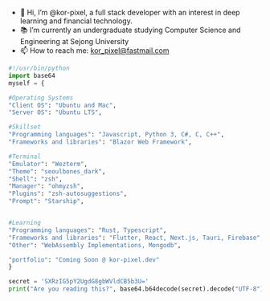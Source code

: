 - 👋 Hi, I’m @kor-pixel, a full stack developer with an interest in deep learning and financial technology.
- 📚 I’m currently an undergraduate studying Computer Science and Engineering at Sejong University
- 📫 How to reach me: kor_pixel@fastmail.com


```python
#!/usr/bin/python
import base64
myself = {

#Operating Systems
"Client OS": "Ubuntu and Mac",
"Server OS": "Ubuntu LTS",

#Skillset
"Programming languages": "Javascript, Python 3, C#, C, C++",
"Frameworks and libraries": "Blazor Web Framework",

#Terminal
"Emulator": "Wezterm",
"Theme": "seoulbones_dark",
"Shell": "zsh",
"Manager": "ohmyzsh",
"Plugins": "zsh-autosuggestions",
"Prompt": "Starship",


#Learning
"Programming languages": "Rust, Typescript",
"Frameworks and libraries": "Flutter, React, Next.js, Tauri, Firebase",
"Other": "WebAssembly Implementations, Mongodb",

"portfolio": "Coming Soon @ kor-pixel.dev"
}

secret = 'SXRzIG5pY2UgdG8gbWVldCB5b3U='
print("Are you reading this?", base64.b64decode(secret).decode("UTF-8"))
```
